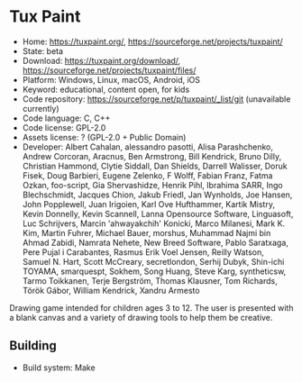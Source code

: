 # Tux Paint

- Home: https://tuxpaint.org/, https://sourceforge.net/projects/tuxpaint/
- State: beta
- Download: https://tuxpaint.org/download/, https://sourceforge.net/projects/tuxpaint/files/
- Platform: Windows, Linux, macOS, Android, iOS
- Keyword: educational, content open, for kids
- Code repository: https://sourceforge.net/p/tuxpaint/_list/git (unavailable currently)
- Code language: C, C++
- Code license: GPL-2.0
- Assets license: ? (GPL-2.0 + Public Domain)
- Developer: Albert Cahalan, alessandro pasotti, Alisa Parashchenko, Andrew Corcoran, Aracnus, Ben Armstrong, Bill Kendrick, Bruno Dilly, Christian Hammond, Clytie Siddall, Dan Shields, Darrell Walisser, Doruk Fisek, Doug Barbieri, Eugene Zelenko, F Wolff, Fabian Franz, Fatma Ozkan, foo-script, Gia Shervashidze, Henrik Pihl, Ibrahima SARR, Ingo Blechschmidt, Jacques Chion, Jakub Friedl, Jan Wynholds, Joe Hansen, John Popplewell, Juan Irigoien, Karl Ove Hufthammer, Kartik Mistry, Kevin Donnelly, Kevin Scannell, Lanna Opensource Software, Linguasoft, Luc Schrijvers, Marcin 'ahwayakchih' Konicki, Marco Milanesi, Mark K. Kim, Martin Fuhrer, Michael Bauer, morshus, Muhammad Najmi bin Ahmad Zabidi, Namrata Nehete, New Breed Software, Pablo Saratxaga, Pere Pujal i Carabantes, Rasmus Erik Voel Jensen, Reilly Watson, Samuel N. Hart, Scott McCreary, secretlondon, Serhij Dubyk, Shin-ichi TOYAMA, smarquespt, Sokhem, Song Huang, Steve Karg, syntheticsw, Tarmo Toikkanen, Terje Bergström, Thomas Klausner, Tom Richards, Török Gábor, William Kendrick, Xandru Armesto

Drawing game intended for children ages 3 to 12. The user is presented with a blank canvas and a variety of drawing tools to help them be creative.

## Building

- Build system: Make

